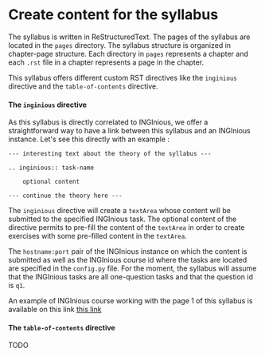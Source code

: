 # Create content for the syllabus
The syllabus is written in ReStructuredText. The pages of the syllabus are located in the `pages` directory. The syllabus structure is organized in chapter-page structure. Each directory in `pages` represents a chapter and each `.rst` file in a chapter represents a page in the chapter.

This syllabus offers different custom RST directives like the `inginious` directive and the `table-of-contents` directive.

#### The `inginious` directive
As this syllabus is directly correlated to INGInious, we offer a straightforward way to have a link between this syllabus and an INGInious instance.
Let's see this directly with an example :

```
--- interesting text about the theory of the syllabus ---

.. inginious:: task-name

    optional content
   
--- continue the theory here ---
```

The `inginious` directive will create a `textArea` whose content will be
submitted to the specified INGInious task. The optional content of the directive
permits to pre-fill the content of the `textArea` in order to create exercises with some 
pre-filled content in the `textArea`.

The `hostname:port` pair of the INGInious instance on which the content is submitted as well as the INGInious course id where the tasks
are located are specified in the `config.py` file. For the moment, the syllabus will assume that the INGInious tasks are
all one-question tasks and that the question id is `q1`.

An example of INGInious course working with the page 1 of this syllabus is available on this link
[this link](https://www.dropbox.com/sh/xz3r2ls9s9ebdhr/AAAWA_Qmu8F7iMDqvtNKDCDYa?dl=1)

#### The `table-of-contents` directive
TODO
